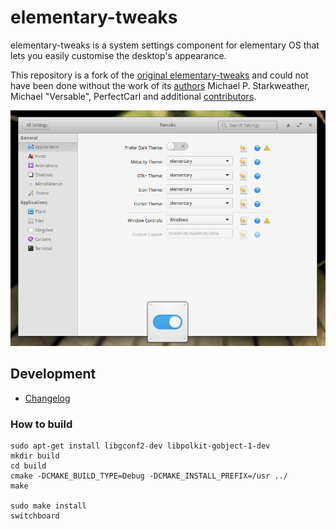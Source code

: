# elementary-tweaks
elementary-tweaks is a system settings component for elementary OS that lets you easily customise the desktop's appearance.

This repository is a fork of the [original elementary-tweaks](https://launchpad.net/elementary-tweaks) and could not have been done without the work of its [authors](AUTHORS) Michael P. Starkweather, Michael "Versable", PerfectCarl and additional [contributors](CONTRIBUTORS).

![sample](docs/screenshot.png)

## Development

* [Changelog](CHANGELOG.md)

### How to build
```
sudo apt-get install libgconf2-dev libpolkit-gobject-1-dev
mkdir build
cd build
cmake -DCMAKE_BUILD_TYPE=Debug -DCMAKE_INSTALL_PREFIX=/usr ../
make 
    
sudo make install 
switchboard
```
